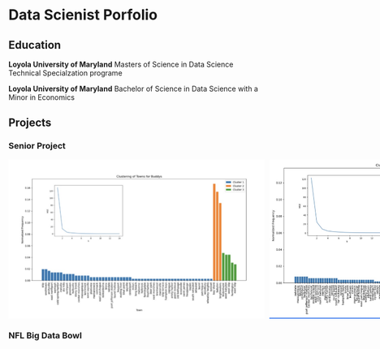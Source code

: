 # Data Scienist Porfolio

## Education 
**Loyola University of Maryland**
Masters of Science in Data Science Technical Specialzation programe

**Loyola University of Maryland**
Bachelor of Science in Data Science with a Minor in Economics

## Projects

### Senior Project 
<div style="display: flex; gap: 10px;">
  <img src="/new-folder/Buddy_Towns.jpeg" alt="Buddy Towns" width="510">
  <img src="/new-folder/Athlete_Towns.jpeg" alt="Athlete Towns" width="500">
</div>

### NFL Big Data Bowl

